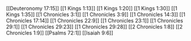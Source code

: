 [[Deuteronomy 17:15]]
[[1 Kings 1:13]]
[[1 Kings 1:20]]
[[1 Kings 1:30]]
[[1 Kings 1:35]]
[[1 Chronicles 3:1]]
[[1 Chronicles 3:9]]
[[1 Chronicles 14:3]]
[[1 Chronicles 17:14]]
[[1 Chronicles 22:9]]
[[1 Chronicles 23:1]]
[[1 Chronicles 29:1]]
[[1 Chronicles 29:23]]
[[1 Chronicles 29:28]]
[[2 Chronicles 1:8]]
[[2 Chronicles 1:9]]
[[Psalms 72:1]]
[[Isaiah 9:6]]
